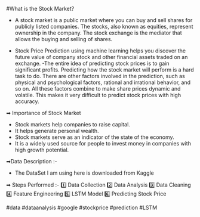 #What is the Stock Market?
- A stock market is a public market where you can buy and sell shares for publicly listed companies. The stocks, also known as equities, represent ownership in the company. The stock exchange is the mediator that allows the buying and selling of shares.

- Stock Price Prediction using machine learning helps you discover the future value of company stock and other financial assets traded on an exchange.
-The entire idea of predicting stock prices is to gain significant profits. Predicting how the stock market will perform is a hard task to do. There are other factors involved in the prediction, such as physical and psychological factors, rational and irrational behavior, and so on. All these factors combine to make share prices dynamic and volatile. This makes it very difficult to predict stock prices with high accuracy.

➡ Importance of Stock Market
- Stock markets help companies to raise capital.
- It helps generate personal wealth.
- Stock markets serve as an indicator of the state of the economy.
- It is a widely used source for people to invest money in companies with high growth potential.

➡Data Description :-
- The DataSet I am using here is downloaded from Kaggle



➡ Steps Performed :-
1️⃣ Data Collection
2️⃣ Data Analysis
3️⃣ Data Cleaning
4️⃣ Feature Engineering
5️⃣ LSTM Model
6️⃣ Predicting Stock Price




#data #dataanalysis #google #stockprice #prediction #LSTM
